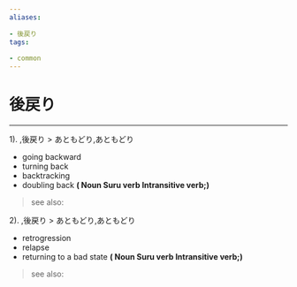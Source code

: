 ```yaml
---
aliases:
    
- 後戻り
tags:
    
- common
---
```


# 後戻り
---
1).
,後戻り > あともどり,あともどり

- going backward
- turning back
- backtracking
- doubling back
**( Noun Suru verb Intransitive verb;)**
> see also: 
            
2).
,後戻り > あともどり,あともどり

- retrogression
- relapse
- returning to a bad state
**( Noun Suru verb Intransitive verb;)**
> see also: 
            